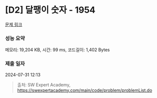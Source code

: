 # [D2] 달팽이 숫자 - 1954 

[문제 링크](https://swexpertacademy.com/main/code/problem/problemDetail.do?contestProbId=AV5PobmqAPoDFAUq) 

### 성능 요약

메모리: 19,204 KB, 시간: 99 ms, 코드길이: 1,402 Bytes

### 제출 일자

2024-07-31 12:13



> 출처: SW Expert Academy, https://swexpertacademy.com/main/code/problem/problemList.do